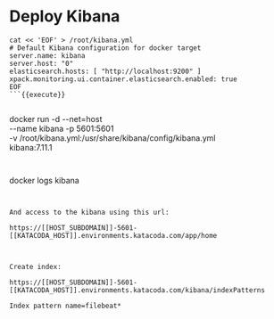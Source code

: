 # Deploy Kibana

```
cat << 'EOF' > /root/kibana.yml
# Default Kibana configuration for docker target
server.name: kibana
server.host: "0"
elasticsearch.hosts: [ "http://localhost:9200" ]
xpack.monitoring.ui.container.elasticsearch.enabled: true
EOF
```{{execute}}


```
docker run -d  --net=host \
--name kibana  -p 5601:5601 \
-v /root/kibana.yml:/usr/share/kibana/config/kibana.yml \
kibana:7.11.1
```{{execute}}


```
docker logs kibana
```{{execute}}


And access to the kibana using this url:

https://[[HOST_SUBDOMAIN]]-5601-[[KATACODA_HOST]].environments.katacoda.com/app/home



Create index:

https://[[HOST_SUBDOMAIN]]-5601-[[KATACODA_HOST]].environments.katacoda.com/kibana/indexPatterns

Index pattern name=filebeat*

